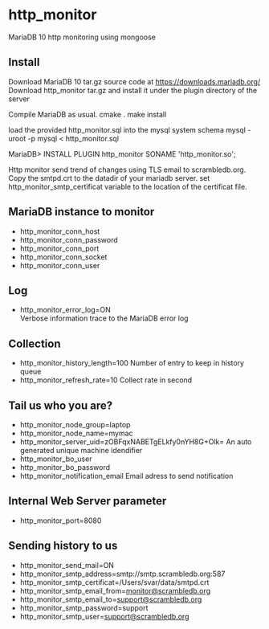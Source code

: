 http_monitor
============

MariaDB 10 http monitoring using mongoose

Install
------- 

Download MariaDB 10 tar.gz source code at https://downloads.mariadb.org/ 
Download http_monitor tar.gz and install it under the plugin directory of the server 

Compile MariaDB as usual.
cmake . 
make install 
 
load the provided http_monitor.sql into the mysql system schema 
mysql -uroot -p mysql < http_monitor.sql

MariaDB> INSTALL PLUGIN http_monitor SONAME 'http_monitor.so'; 

Http monitor send trend of changes using TLS email to scrambledb.org.  
Copy the smtpd.crt to the datadir of your mariadb server. 
set http_monitor_smtp_certificat variable to the location of the certificat file. 

MariaDB instance to monitor 
---------------------------
- http_monitor_conn_host 
- http_monitor_conn_password 
- http_monitor_conn_port 
- http_monitor_conn_socket 
- http_monitor_conn_user 

Log
---  
- http_monitor_error_log=ON   
    Verbose information trace to the MariaDB error log 

Collection 
----------
- http_monitor_history_length=100
    Number of entry to keep in history queue 
- http_monitor_refresh_rate=10
    Collect rate in second

Tail us who you are? 
--------------------   
- http_monitor_node_group=laptop
- http_monitor_node_name=mymac
- http_monitor_server_uid=zOBFqxNABETgELkfy0nYH8G+Olk=
    An auto generated unique machine idendifier
- http_monitor_bo_user
- http_monitor_bo_password
- http_monitor_notification_email
    Email adress to send notification

Internal Web Server parameter 
-----------------------------
- http_monitor_port=8080

Sending history to us
---------------------
- http_monitor_send_mail=ON   
- http_monitor_smtp_address=smtp://smtp.scrambledb.org:587
- http_monitor_smtp_certificat=/Users/svar/data/smtpd.crt
- http_monitor_smtp_email_from=monitor@scrambledb.org
- http_monitor_smtp_email_to=support@scrambledb.org
- http_monitor_smtp_password=support
- http_monitor_smtp_user=support@scrambledb.org 
 
